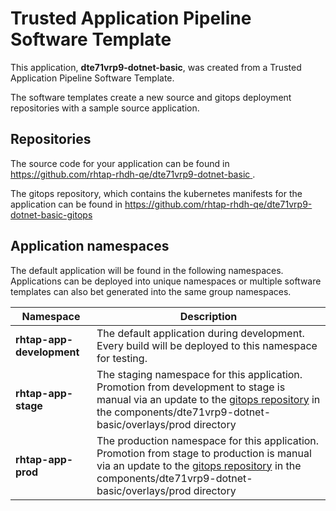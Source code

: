 # Trusted Application Pipeline Software Template

This application, **dte71vrp9-dotnet-basic**, was created from a Trusted Application Pipeline Software Template.

The software templates create a new source and gitops deployment repositories with a sample source application. 

## Repositories

The source code for your application can be found in [https://github.com/rhtap-rhdh-qe/dte71vrp9-dotnet-basic ](https://github.com/rhtap-rhdh-qe/dte71vrp9-dotnet-basic ).
 
The gitops repository, which contains the kubernetes manifests for the application can be found in 
[https://github.com/rhtap-rhdh-qe/dte71vrp9-dotnet-basic-gitops ](https://github.com/rhtap-rhdh-qe/dte71vrp9-dotnet-basic-gitops ) 

## Application namespaces 

The default application will be found in the following namespaces. Applications can be deployed into unique namespaces or multiple software templates can also bet generated into the same group namespaces.  

|  Namespace   |  Description   |  
| -------- | -------- |   
| **rhtap-app-development** | The default application during development. Every build will be deployed to this namespace for testing. | 
| **rhtap-app-stage** | The staging namespace for this application. Promotion from development to stage is manual via an update to the [gitops repository](https://github.com/rhtap-rhdh-qe/dte71vrp9-dotnet-basic-gitops ) in the components/dte71vrp9-dotnet-basic/overlays/prod directory |  
| **rhtap-app-prod** | The production namespace for this application. Promotion from stage to production is manual via an update to the [gitops repository](https://github.com/rhtap-rhdh-qe/dte71vrp9-dotnet-basic-gitops ) in the components/dte71vrp9-dotnet-basic/overlays/prod directory | 